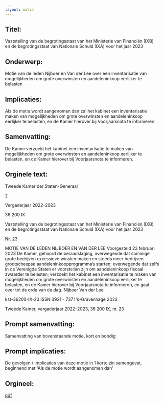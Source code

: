 ```yaml
---
layout: motie
---
```

## Titel:
Vaststelling van de begrotingsstaat van het Ministerie van Financiën (IXB) en de begrotingsstaat van Nationale Schuld (IXA) voor het jaar 2023
## Onderwerp:
Motie van de leden Nijboer en Van der Lee over een inventarisatie van mogelijkheden om grote overwinsten en aandeleninkoop eerlijker te belasten
## Implicaties:

Als de motie wordt aangenomen dan zal het kabinet een inventarisatie maken van mogelijkheden om grote overwinsten en aandeleninkoop eerlijker te belasten, en de Kamer hierover bij Voorjaarsnota te informeren.
## Samenvatting:

De Kamer verzoekt het kabinet een inventarisatie te maken van mogelijkheden om grote overwinsten en aandeleninkoop eerlijker te belasten, en de Kamer hierover bij Voorjaarsnota te informeren.
## Orginele text:


Tweede Kamer der Staten-Generaal

2

Vergaderjaar 2022–2023

36 200 IX

Vaststelling van de begrotingsstaat van het
Ministerie van Financiën (IXB) en de
begrotingsstaat van Nationale Schuld (IXA) voor
het jaar 2023

Nr. 23

MOTIE VAN DE LEDEN NIJBOER EN VAN DER LEE
Voorgesteld 23 februari 2023
De Kamer,
gehoord de beraadslaging,
overwegende dat sommige grote bedrijven excessieve winsten maken en
steeds meer bedrijven grootscheepse aandeleninkoopprogramma’s
starten;
overwegende dat zelfs in de Verenigde Staten er voorstellen zijn om
aandeleninkoop fiscaal zwaarder te belasten;
verzoekt het kabinet een inventarisatie te maken van mogelijkheden om
grote overwinsten en aandeleninkoop eerlijker te belasten, en de Kamer
hierover bij Voorjaarsnota te informeren,
en gaat over tot de orde van de dag.
Nijboer
Van der Lee

kst-36200-IX-23
ISSN 0921 - 7371
’s-Gravenhage 2023

Tweede Kamer, vergaderjaar 2022–2023, 36 200 IX, nr. 23


## Prompt samenvatting:
Samenvatting van bovenstaande motie, kort en bondig:


## Prompt implicaties:
De gevolgen / implicaties van deze motie in 1 korte zin samengevat, beginnend met 'Als de motie wordt aangenomen dan' 

## Orgineel:
[pdf](https://gegevensmagazijn.tweedekamer.nl/OData/v4/2.0/Document(f03c4e15-71f7-47fa-9b0c-9f0833b21480)/resource)
